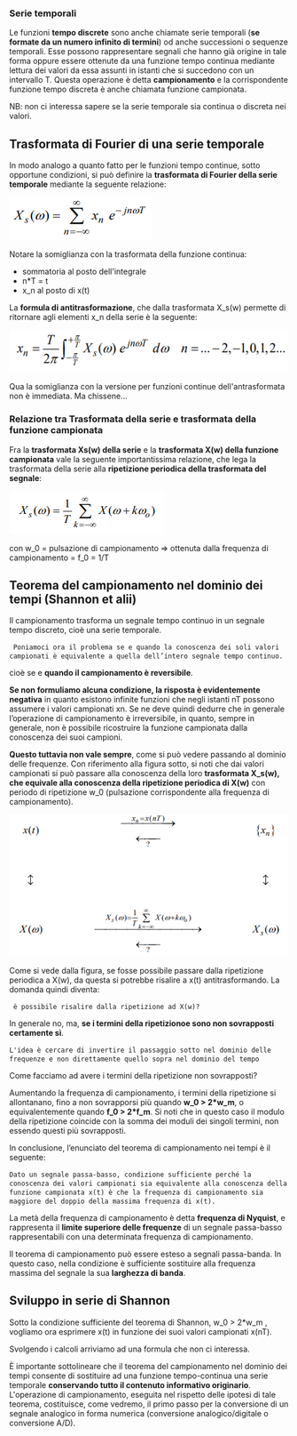 ### Serie temporali
Le funzioni __tempo discrete__ sono anche chiamate serie temporali (__se formate da un numero infinito di termini__) od anche successioni o sequenze temporali. Esse possono rappresentare segnali che hanno già origine in tale forma oppure essere ottenute da una funzione tempo continua mediante lettura dei valori da essa assunti in istanti che si succedono con un intervallo T. Questa operazione è detta __campionamento__ e la corrispondente funzione tempo discreta è anche chiamata funzione campionata.

NB: non ci interessa sapere se la serie temporale sia continua o discreta nei valori.

## Trasformata di Fourier di una serie temporale
In modo analogo a quanto fatto per le funzioni tempo continue, sotto opportune condizioni, si può definire la __trasformata di Fourier della serie temporale__ mediante la seguente relazione:

![alt text](immagini/trasformata_di_una_serie.png)

Notare la somiglianza con la trasformata della funzione continua:
- sommatoria al posto dell'integrale
- n*T = t
- x_n al posto di x(t)

La __formula di antitrasformazione__, che dalla trasformata X_s(w) permette di ritornare agli elementi x_n della serie è la seguente:

![alt text](immagini/antitrasformata_di_una_serie.png)

Qua la somiglianza con la versione per funzioni continue dell'antrasformata non è immediata. Ma chissene...

### Relazione tra Trasformata della serie e trasformata della funzione campionata
Fra la __trasformata Xs(w) della serie__ e la __trasformata X(w) della funzione campionata__ vale la seguente
importantissima relazione, che lega la trasformata della serie alla __ripetizione periodica della trasformata del segnale__:

![alt text](immagini/relazione_trasformata_serie_e_funzione_campionata.png)

con w_0 = pulsazione di campionamento => ottenuta dalla frequenza di campionamento = f_0 = 1/T

## Teorema del campionamento nel dominio dei tempi (Shannon et alii)
Il campionamento trasforma un segnale tempo continuo in un segnale tempo discreto, cioè una serie temporale.

     Poniamoci ora il problema se e quando la conoscenza dei soli valori campionati è equivalente a quella dell’intero segnale tempo continuo.

cioè se e __quando il campionamento è reversibile__.

__Se non formuliamo alcuna condizione, la risposta è evidentemente negativa__ in quanto esistono infinite funzioni che negli istanti nT possono assumere i valori campionati xn. Se ne deve quindi dedurre che in generale l’operazione di campionamento è irreversibile, in quanto, sempre in generale, non è possibile ricostruire la funzione campionata dalla conoscenza dei suoi campioni.

__Questo tuttavia non vale sempre__, come si può vedere passando al dominio delle frequenze. Con riferimento alla figura sotto, si noti che dai valori campionati si può passare alla conoscenza della loro __trasformata X_s(w), che equivale alla conoscenza della ripetizione periodica di X(w)__ con periodo di ripetizione w_0 (pulsazione corrispondente alla frequenza di campionamento).

![alt text](immagini/relazioni_varie_tra_funzione_campionata_e_serie.png)

Come si vede dalla figura, se fosse possibile passare dalla ripetizione periodica a X(w), da questa si potrebbe risalire a x(t) antitrasformando. La domanda quindi diventa:

     è possibile risalire dalla ripetizione ad X(w)?
     
In generale no, ma, __se i termini della ripetizionoe sono non sovrapposti certamente sì__. 

    L'idea è cercare di invertire il passaggio sotto nel dominio delle frequenze e non direttamente quello sopra nel dominio del tempo

Come facciamo ad avere i termini della ripetizione non sovrapposti?

Aumentando la frequenza di campionamento, i termini della ripetizione si allontanano, fino a non sovrapporsi più quando __w_0 > 2*w_m__, o equivalentemente quando __f_0 > 2*f_m__. Si noti che in questo caso il modulo della ripetizione coincide con la somma dei moduli dei singoli termini, non essendo questi più sovrapposti.

In conclusione, l’enunciato del teorema di campionamento nei tempi è il seguente:

    Dato un segnale passa-basso, condizione sufficiente perché la conoscenza dei valori campionati sia equivalente alla conoscenza della funzione campionata x(t) è che la frequenza di campionamento sia maggiore del doppio della massima frequenza di x(t).
 
La metà della frequenza di campionamento è detta __frequenza di Nyquist__, e rappresenta il __limite superiore delle frequenze__ di un segnale passa-basso rappresentabili con una determinata frequenza di campionamento.

Il teorema di campionamento può essere esteso a segnali passa-banda. In questo caso, nella condizione è sufficiente sostituire alla frequenza massima del segnale la sua __larghezza di banda__.

## Sviluppo in serie di Shannon
Sotto la condizione sufficiente del teorema di Shannon, w_0 > 2*w_m , vogliamo ora esprimere x(t) in funzione dei suoi valori campionati x(nT).

Svolgendo i calcoli arriviamo ad una formula che non ci interessa. 

È importante sottolineare che il teorema del campionamento nel dominio dei tempi consente di sostituire ad una funzione tempo-continua una serie temporale __conservando tutto il contenuto informativo originario__. L'operazione di campionamento, eseguita nel rispetto delle ipotesi di tale teorema, costituisce, come vedremo, il primo passo per la conversione di un segnale analogico in forma numerica (conversione analogico/digitale o conversione A/D).